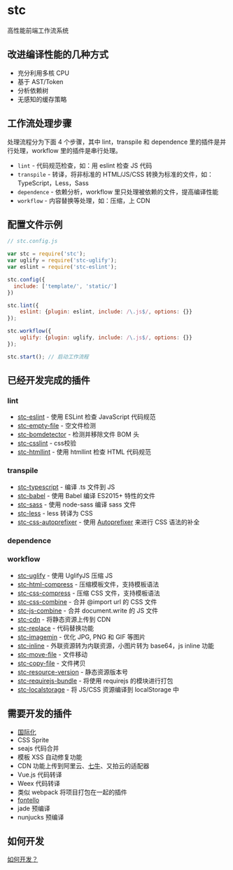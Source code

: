 # stc

高性能前端工作流系统

## 改进编译性能的几种方式

* 充分利用多核 CPU
* 基于 AST/Token
* 分析依赖树
* 无感知的缓存策略

## 工作流处理步骤

处理流程分为下面 4 个步骤，其中 lint，transpile 和 dependence 里的插件是并行处理，workflow 里的插件是串行处理。

* `lint` - 代码规范检查，如：用 eslint 检查 JS 代码
* `transpile` - 转译，将非标准的 HTML/JS/CSS 转换为标准的文件，如： TypeScript，Less，Sass
* `dependence` - 依赖分析，workflow 里只处理被依赖的文件，提高编译性能
* `workflow` - 内容替换等处理，如：压缩，上 CDN

## 配置文件示例

```js
// stc.config.js

var stc = require('stc');
var uglify = require('stc-uglify');
var eslint = require('stc-eslint');

stc.config({
  include: ['template/', 'static/']
})

stc.lint({
    eslint: {plugin: eslint, include: /\.js$/, options: {}}
});

stc.workflow({
    uglify: {plugin: uglify, include: /\.js$/, options: {}}
});

stc.start(); // 启动工作流程

```

## 已经开发完成的插件

### lint

* [stc-eslint](https://github.com/stcjs/stc-eslint) - 使用 ESLint 检查 JavaScript 代码规范
* [stc-empty-file](https://github.com/stcjs/stc-empty-file) - 空文件检测
* [stc-bomdetector](https://github.com/stcjs/stc-bomdetector) - 检测并移除文件 BOM 头
* [stc-csslint](https://github.com/stcjs/stc-csslint) - css校验
* [stc-htmllint](https://github.com/stcjs/stc-htmllint) - 使用 htmllint 检查 HTML 代码规范

### transpile

* [stc-typescript](https://github.com/stcjs/stc-typescript) - 编译 .ts 文件到 JS
* [stc-babel](https://github.com/stcjs/stc-babel) - 使用 Babel 编译 ES2015+ 特性的文件
* [stc-sass](https://github.com/stcjs/stc-sass) - 使用 node-sass 编译 sass 文件
* [stc-less](https://github.com/stcjs/stc-less) - less 转译为 CSS
* [stc-css-autoprefixer](https://github.com/stcjs/stc-css-autoprefixer) - 使用 [Autoprefixer](https://github.com/postcss/autoprefixer) 来进行 CSS 语法的补全

### dependence

### workflow

* [stc-uglify](https://github.com/stcjs/stc-uglify) - 使用 UglifyJS 压缩 JS
* [stc-html-compress](https://github.com/stcjs/stc-html-compress) - 压缩模板文件，支持模板语法
* [stc-css-compress](https://github.com/stcjs/stc-css-compress) - 压缩 CSS 文件，支持模板语法
* [stc-css-combine](https://github.com/stcjs/stc-css-combine) - 合并 @import url 的 CSS 文件
* [stc-js-combine](https://github.com/stcjs/stc-js-combine) - 合并 document.write 的 JS 文件
* [stc-cdn](https://github.com/stcjs/stc-cdn) - 将静态资源上传到 CDN
* [stc-replace](https://github.com/stcjs/stc-replace) - 代码替换功能
* [stc-imagemin](https://github.com/stcjs/stc-imagemin) - 优化 JPG, PNG 和 GIF 等图片
* [stc-inline](https://github.com/stcjs/stc-inline) - 外联资源转为内联资源，小图片转为 base64，js inline 功能
* [stc-move-file](https://github.com/stcjs/stc-move-file) - 文件移动
* [stc-copy-file](https://github.com/stcjs/stc-copy-file) - 文件拷贝
* [stc-resource-version](https://github.com/stcjs/stc-resource-version) - 静态资源版本号
* [stc-requirejs-bundle](https://github.com/stcjs/stc-requirejs-bundle) - 将使用 requirejs 的模块进行打包
* [stc-localstorage](https://github.com/stcjs/stc-localstorage) - 将 JS/CSS 资源编译到 localStorage 中

## 需要开发的插件


* [国际化](https://github.com/stcjs/stc-i18n)
* CSS Sprite
* seajs 代码合并
* 模板 XSS 自动修复功能
* CDN 功能上传到阿里云、[七牛](https://github.com/stcjs/stc-cdn-qiniu)、又拍云的适配器
* Vue.js 代码转译
* Weex 代码转译
* 类似 webpack 将项目打包在一起的插件
* [fontello](https://github.com/fontello/fontello)  
* jade 预编译
* nunjucks 预编译

## 如何开发

[如何开发？](https://github.com/stcjs/stc/wiki/%E5%A6%82%E4%BD%95%E5%BC%80%E5%8F%91%EF%BC%9F)
